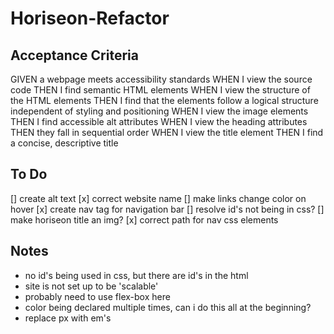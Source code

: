 # Horiseon-Refactor

## Acceptance Criteria

GIVEN a webpage meets accessibility standards
WHEN I view the source code
THEN I find semantic HTML elements
WHEN I view the structure of the HTML elements
THEN I find that the elements follow a logical structure independent of styling and positioning
WHEN I view the image elements
THEN I find accessible alt attributes
WHEN I view the heading attributes
THEN they fall in sequential order
WHEN I view the title element
THEN I find a concise, descriptive title

## To Do

[] create alt text
[x] correct website name
[] make links change color on hover
[x] create nav tag for navigation bar
[] resolve id's not being in css?
[] make horiseon title an img?
[x] correct path for nav css elements

## Notes

- no id's being used in css, but there are id's in the html
- site is not set up to be 'scalable'
- probably need to use flex-box here
- color being declared multiple times, can i do this all at the beginning?
- replace px with em's
